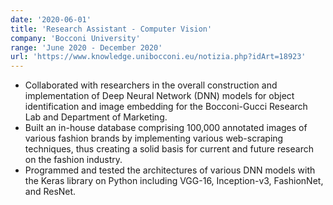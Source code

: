 ```yaml
---
date: '2020-06-01'
title: 'Research Assistant - Computer Vision'
company: 'Bocconi University'
range: 'June 2020 - December 2020'
url: 'https://www.knowledge.unibocconi.eu/notizia.php?idArt=18923'
---
```


- Collaborated with researchers in the overall construction and implementation of Deep Neural Network (DNN) models for object identification and image embedding for the Bocconi-Gucci Research Lab and Department of Marketing.
- Built an in-house database comprising 100,000 annotated images of various fashion brands by implementing various web-scraping techniques, thus creating a solid basis for current and future research on the fashion industry.
- Programmed and tested the architectures of various DNN models with the Keras library on Python including VGG-16, Inception-v3, FashionNet, and ResNet.
